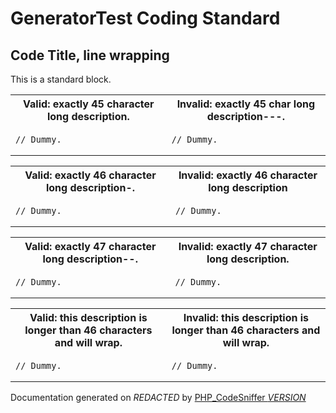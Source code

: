 # GeneratorTest Coding Standard

## Code Title, line wrapping

This is a standard block.
  <table>
   <tr>
    <th>Valid: exactly 45 character long description.</th>
    <th>Invalid: exactly 45 char long description---.</th>
   </tr>
   <tr>
<td>

    // Dummy.

</td>
<td>

    // Dummy.

</td>
   </tr>
  </table>
  <table>
   <tr>
    <th>Valid: exactly 46 character long description-.</th>
    <th>Invalid: exactly 46 character long description</th>
   </tr>
   <tr>
<td>

    // Dummy.

</td>
<td>

    // Dummy.

</td>
   </tr>
  </table>
  <table>
   <tr>
    <th>Valid: exactly 47 character long description--.</th>
    <th>Invalid: exactly 47 character long description.</th>
   </tr>
   <tr>
<td>

    // Dummy.

</td>
<td>

    // Dummy.

</td>
   </tr>
  </table>
  <table>
   <tr>
    <th>Valid: this description is longer than 46 characters and will wrap.</th>
    <th>Invalid: this description is longer than 46 characters and will wrap.</th>
   </tr>
   <tr>
<td>

    // Dummy.

</td>
<td>

    // Dummy.

</td>
   </tr>
  </table>

Documentation generated on *REDACTED* by [PHP_CodeSniffer *VERSION*](https://github.com/PHPCSStandards/PHP_CodeSniffer)
